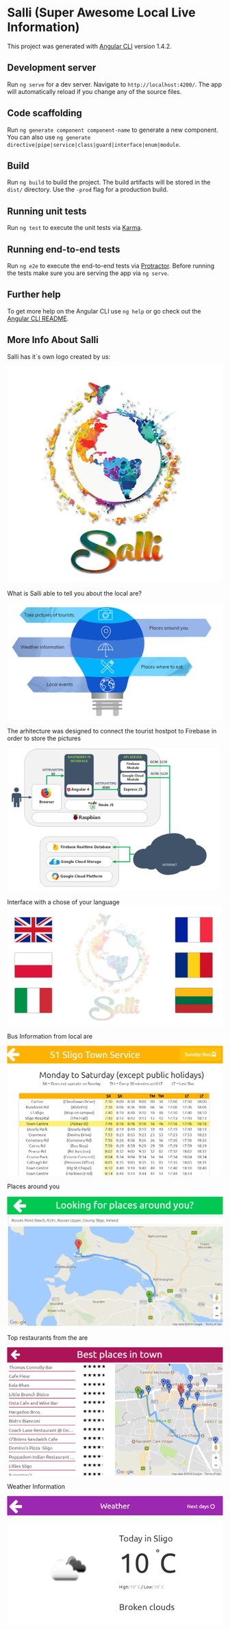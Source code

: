 # Salli (Super Awesome Local Live Information)

This project was generated with [Angular CLI](https://github.com/angular/angular-cli) version 1.4.2.

## Development server

Run `ng serve` for a dev server. Navigate to `http://localhost:4200/`. The app will automatically reload if you change any of the source files.

## Code scaffolding

Run `ng generate component component-name` to generate a new component. You can also use `ng generate directive|pipe|service|class|guard|interface|enum|module`.

## Build

Run `ng build` to build the project. The build artifacts will be stored in the `dist/` directory. Use the `-prod` flag for a production build.

## Running unit tests

Run `ng test` to execute the unit tests via [Karma](https://karma-runner.github.io).

## Running end-to-end tests

Run `ng e2e` to execute the end-to-end tests via [Protractor](http://www.protractortest.org/).
Before running the tests make sure you are serving the app via `ng serve`.

## Further help

To get more help on the Angular CLI use `ng help` or go check out the [Angular CLI README](https://github.com/angular/angular-cli/blob/master/README.md).

## More Info About Salli

Salli has it`s own logo created by us:

![alt_text](https://github.com/AlexandraDamaschin/raspberry-pi-interface/blob/master/logoSally.png)

What is Salli able to tell you about the local are?

![alt_text](https://github.com/AlexandraDamaschin/raspberry-pi-interface/blob/master/SalliIntro.PNG)

The arhitecture was designed to connect the tourist hostpot to Firebase in order to store the pictures

![alt_text](https://github.com/AlexandraDamaschin/raspberry-pi-interface/blob/master/Arhitecture.PNG)

Interface with a chose of your language 
![alt_text](https://github.com/AlexandraDamaschin/raspberry-pi-interface/blob/master/Interface.PNG)

Bus Information from local are

![alt_text](https://github.com/AlexandraDamaschin/raspberry-pi-interface/blob/master/BusInfo.PNG)

Places around you

![alt_text](https://github.com/AlexandraDamaschin/raspberry-pi-interface/blob/master/Places.PNG)

Top restaurants from the are

![alt_text](https://github.com/AlexandraDamaschin/raspberry-pi-interface/blob/master/Restaurants.PNG)

Weather Information

![alt_text](https://github.com/AlexandraDamaschin/raspberry-pi-interface/blob/master/Weather.PNG)
